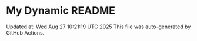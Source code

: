 # My Dynamic README
Updated at: Wed Aug 27 10:21:19 UTC 2025
This file was auto-generated by GitHub Actions.
